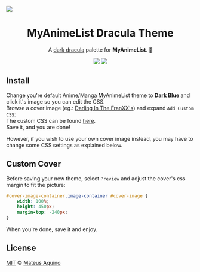 <img src="./results.gif" align="center"></img>
<h1 align="center">MyAnimeList Dracula Theme</h1>
<p align="center">A <a href="https://github.com/dracula/dracula-theme">dark dracula</a> palette for <strong>MyAnimeList</strong>. 🧛</p>

<p align="center">
  <img src="https://img.shields.io/badge/css-three-informational?logo=CSS3"></img>
  <a aria-label="Live Preview" href="https://myanimelist.net/animelist/MateusAquino?status=7">
  	<img src="https://img.shields.io/badge/live%20preview-⮞-done"></img>
  </a>
</p>

## Install
Change you're default Anime/Manga MyAnimeList theme to **[Dark Blue](https://myanimelist.net/ownlist/style)** and click it's image so you can edit the CSS.  
Browse a cover image (eg.: [Darling In The FranXX's](./cover.png)) and expand `Add Custom CSS`:  
The custom CSS can be found [here](https://raw.githubusercontent.com/MateusAquino/myanimelist-dracula/master/styles.css).  
Save it, and you are done!  
  
However, if you wish to use your own cover image instead, you may have to change some CSS settings as explained below.

## Custom Cover
Before saving your new theme, select `Preview` and adjust the cover's css margin to fit the picture:


```css
#cover-image-container.image-container #cover-image {
    width: 100%;
    height: 450px;
    margin-top: -240px;
}
```
When you're done, save it and enjoy. 

## License

[MIT](./LICENSE) &copy; [Mateus Aquino](https://github.com/MateusAquino)
